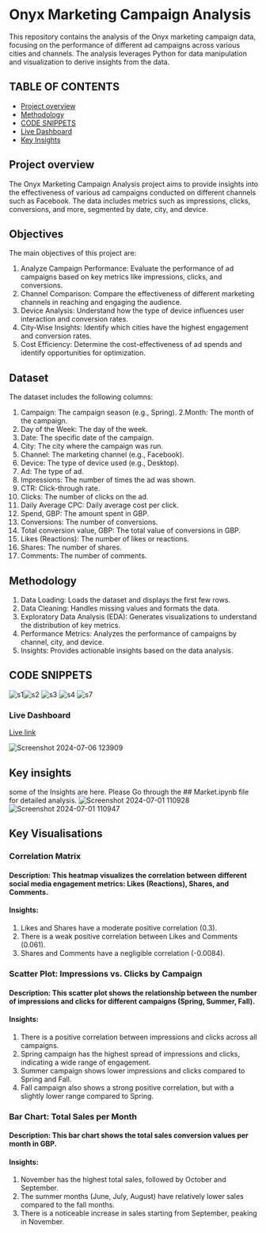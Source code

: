 # Onyx Marketing Campaign Analysis
This repository contains the analysis of the Onyx marketing campaign data, focusing on the performance of different ad campaigns across various cities and channels. The analysis leverages Python for data manipulation and visualization to derive insights from the data.
## TABLE OF CONTENTS
- [Project overview](#project-overview)
- [Methodology](#methodology)
- [CODE SNIPPETS](#code-snippets)
- [Live Dashboard](#live-dashboard)
- [Key Insights](#key-insights)
## Project overview
The Onyx Marketing Campaign Analysis project aims to provide insights into the effectiveness of various ad campaigns conducted on different channels such as Facebook. The data includes metrics such as impressions, clicks, conversions, and more, segmented by date, city, and device.
## Objectives
The main objectives of this project are:
1. Analyze Campaign Performance: Evaluate the performance of ad campaigns based on key metrics like impressions, clicks, and conversions.
2. Channel Comparison: Compare the effectiveness of different marketing channels in reaching and engaging the audience.
3. Device Analysis: Understand how the type of device influences user interaction and conversion rates.
4. City-Wise Insights: Identify which cities have the highest engagement and conversion rates.
5. Cost Efficiency: Determine the cost-effectiveness of ad spends and identify opportunities for optimization.
## Dataset
The dataset includes the following columns:
1. Campaign: The campaign season (e.g., Spring).
2.Month: The month of the campaign.
3. Day of the Week: The day of the week.
4. Date: The specific date of the campaign.
5. City: The city where the campaign was run.
6. Channel: The marketing channel (e.g., Facebook).
7. Device: The type of device used (e.g., Desktop).
8. Ad: The type of ad.
9. Impressions: The number of times the ad was shown.
10. CTR: Click-through rate.
11. Clicks: The number of clicks on the ad.
12. Daily Average CPC: Daily average cost per click.
13. Spend, GBP: The amount spent in GBP.
14. Conversions: The number of conversions.
15. Total conversion value, GBP: The total value of conversions in GBP.
16. Likes (Reactions): The number of likes or reactions.
17. Shares: The number of shares.
18. Comments: The number of comments.

## Methodology
1. Data Loading: Loads the dataset and displays the first few rows.
2. Data Cleaning: Handles missing values and formats the data.
3. Exploratory Data Analysis (EDA): Generates visualizations to understand the distribution of key metrics.
4. Performance Metrics: Analyzes the performance of campaigns by channel, city, and device.
5. Insights: Provides actionable insights based on the data analysis.

## CODE SNIPPETS
![s1](https://github.com/Github-sanket07sett/Market-Campaign-Analysis/assets/137095374/98ec7d93-338a-40d2-bc98-2734f9fe5f75)![s2](https://github.com/Github-sanket07sett/Market-Campaign-Analysis/assets/137095374/26d42165-4641-4f3b-a11c-3f9674052cbe)
![s3](https://github.com/Github-sanket07sett/Market-Campaign-Analysis/assets/137095374/6e2a21b1-c7db-40bc-a02c-94d202681f94)
![s4](https://github.com/Github-sanket07sett/Market-Campaign-Analysis/assets/137095374/8364901f-9ba0-489b-bd7d-8c8c2fda3325)
![s7](https://github.com/Github-sanket07sett/Market-Campaign-Analysis/assets/137095374/4e981e9a-bb35-4de6-9165-2328b08004ba)
### Live Dashboard
[Live link](https://app.powerbi.com/view?r=eyJrIjoiOTI1NzFmZmMtMjFmMy00Y2EyLThlNTAtNmYzZTBlNDNhODg3IiwidCI6ImRmODY3OWNkLWE4MGUtNDVkOC05OWFjLWM4M2VkN2ZmOTVhMCJ9)


![Screenshot 2024-07-06 123909](https://github.com/Github-sanket07sett/Market-Campaign-Analysis/assets/137095374/d49cdfbe-9cbf-4681-b8ad-7fd7a69bfb21)

## Key insights
some of the Insights are here. Please Go through the ## Market.ipynb file for detailed analysis.
![Screenshot 2024-07-01 110928](https://github.com/Github-sanket07sett/Market-Campaign-Analysis/assets/137095374/6a58100e-7415-4e3a-823f-5faf7fcc6d0b)
![Screenshot 2024-07-01 110947](https://github.com/Github-sanket07sett/Market-Campaign-Analysis/assets/137095374/83949619-a8f4-440d-a68e-d1cbad89e1a9)
## Key Visualisations
 ### Correlation Matrix
#### Description: This heatmap visualizes the correlation between different social media engagement metrics: Likes (Reactions), Shares, and Comments.
#### Insights:
1. Likes and Shares have a moderate positive correlation (0.3).
2. There is a weak positive correlation between Likes and Comments (0.061).
3. Shares and Comments have a negligible correlation (-0.0084).
### Scatter Plot: Impressions vs. Clicks by Campaign
#### Description: This scatter plot shows the relationship between the number of impressions and clicks for different campaigns (Spring, Summer, Fall).
#### Insights:
1. There is a positive correlation between impressions and clicks across all campaigns.
2. Spring campaign has the highest spread of impressions and clicks, indicating a wide range of engagement.
3. Summer campaign shows lower impressions and clicks compared to Spring and Fall.
4. Fall campaign also shows a strong positive correlation, but with a slightly lower range compared to Spring.
### Bar Chart: Total Sales per Month
#### Description: This bar chart shows the total sales conversion values per month in GBP.
#### Insights:
1. November has the highest total sales, followed by October and September.
2. The summer months (June, July, August) have relatively lower sales compared to the fall months.
3. There is a noticeable increase in sales starting from September, peaking in November.

